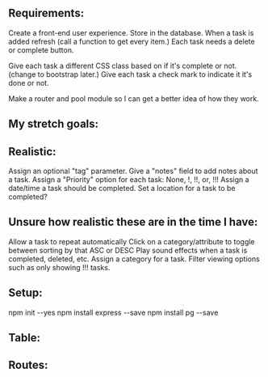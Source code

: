 ## Requirements:
Create a front-end user experience.
Store in the database.
When a task is added refresh (call a function to get every item.)
Each task needs a delete or complete button.

Give each task a different CSS class based on if it's complete or not. (change to bootstrap later.)
Give each task a check mark to indicate it it's done or not.

Make a router and pool module so I can get a better idea of how they work.

## My stretch goals:
## Realistic:
Assign an optional "tag" parameter.
Give a "notes" field to add notes about a task.
Assign a "Priority" option for each task: None, !, !!, or, !!!
Assign a date/time a task should be completed.
Set a location for a task to be completed?

## Unsure how realistic these are in the time I have:
Allow a task to repeat automatically
Click on a category/attribute to toggle between sorting by that ASC or DESC
Play sound effects when a task is completed, deleted, etc.
Assign a category for a task.
Filter viewing options such as only showing !!! tasks.

## Setup:
npm init --yes
npm install express --save
npm install pg --save

## Table:

## Routes:
